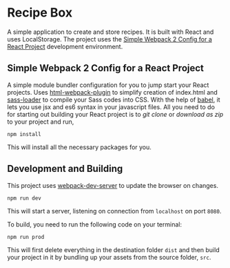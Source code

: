 # Recipe Box

A simple application to create and store recipes. It is built with React and uses LocalStorage. The project uses the [Simple Webpack 2 Config for a React Project](https://github.com/edizcelik/React-project-simpleStarter) development environment.

## Simple Webpack 2 Config for a React Project

A simple module bundler configuration for you to jump start your React projects. Uses [html-webpack-plugin](https://github.com/jantimon/html-webpack-plugin) to simplify creation of index.html and [sass-loader](https://github.com/webpack-contrib/sass-loader) to compile your Sass codes into CSS. With the help of [babel](https://babeljs.io/), it lets you use jsx and es6 syntax in your javascript files. All you need to do for starting out building your React project is to *git clone* or *download as zip* to your project and run,

```
npm install
```

This will install all the necessary packages for you. 

## Development and Building

This project uses [webpack-dev-server](https://github.com/webpack/webpack-dev-server) to update the browser on changes.

```
npm run dev
```

This will start a server, listening on connection from `localhost` on port `8080`.

To build, you need to run the following code on your terminal:

```
npm run prod
```

This will first delete everything in the destination folder `dist` and then build your project in it by bundling up your assets from the source folder, `src`.
